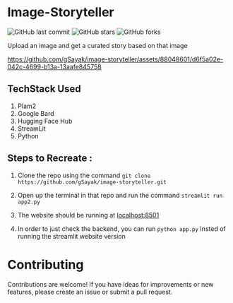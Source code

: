 # Image-Storyteller
![GitHub last commit](https://img.shields.io/github/last-commit/gSayak/image-storyteller)
![GitHub stars](https://img.shields.io/github/stars/gSayak/image-storyteller?style=social)
![GitHub forks](https://img.shields.io/github/forks/gSayak/image-storyteller?style=social)

Upload an image and get a curated story based on that image



https://github.com/gSayak/image-storyteller/assets/88048601/d6f5a02e-042c-4699-b13a-13aafe845758



## TechStack Used
1. Plam2
2. Google Bard
3. Hugging Face Hub
4. StreamLit
5. Python

## Steps to Recreate :
1. Clone the repo using the command
   `git clone https://github.com/gSayak/image-storyteller.git`
2. Open up the terminal in that repo and run the command
   `streamlit run app2.py`
3. The website should be running at <a href="localhost:8501">localhost:8501<a>

4. In order to just check the backend, you can run
   `python app.py`
   Insted of running the streamlit website version

# Contributing

Contributions are welcome! If you have ideas for improvements or new features, please create an issue or submit a pull request.
